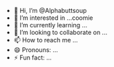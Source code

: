 - 👋 Hi, I’m @Alphabuttsoup
- 👀 I’m interested in ...coomie
- 🌱 I’m currently learning ...
- 💞️ I’m looking to collaborate on ...
- 📫 How to reach me ...
- 😄 Pronouns: ...
- ⚡ Fun fact: ...

<!---
Alphabuttsoup/Alphabuttsoup is a ✨ special ✨ repository because its `README.md` (this file) appears on your GitHub profile.
You can click the Preview link to take a look at your changes.
--->
